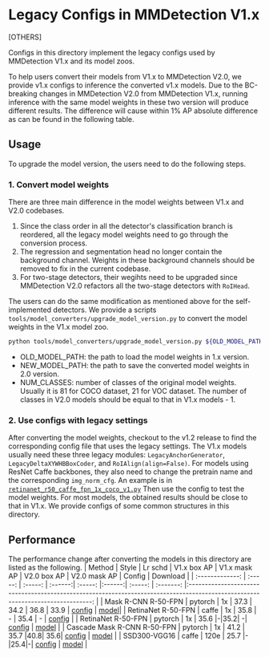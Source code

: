 # Legacy Configs in MMDetection V1.x

[OTHERS]

Configs in this directory implement the legacy configs used by MMDetection V1.x and its model zoos.

To help users convert their models from V1.x to MMDetection V2.0, we provide v1.x configs to inference the converted v1.x models.
Due to the BC-breaking changes in MMDetection V2.0 from MMDetection V1.x, running inference with the same model weights in these two version will produce different results. The difference will cause within 1% AP absolute difference as can be found in the following table.

## Usage

To upgrade the model version, the users need to do the following steps.

### 1. Convert model weights

There are three main difference in the model weights between V1.x and V2.0 codebases.

1. Since the class order in all the detector's classification branch is reordered, all the legacy model weights need to go through the conversion process.
2. The regression and segmentation head no longer contain the background channel. Weights in these background channels should be removed to fix in the current codebase.
3. For two-stage detectors, their wegihts need to be upgraded since MMDetection V2.0 refactors all the two-stage detectors with `RoIHead`.

The users can do the same modification as mentioned above for the self-implemented
detectors. We provide a scripts `tools/model_converters/upgrade_model_version.py` to convert the model weights in the V1.x model zoo.

```bash
python tools/model_converters/upgrade_model_version.py ${OLD_MODEL_PATH} ${NEW_MODEL_PATH} --num-classes ${NUM_CLASSES}

```

- OLD_MODEL_PATH: the path to load the model weights in 1.x version.
- NEW_MODEL_PATH: the path to save the converted model weights in 2.0 version.
- NUM_CLASSES: number of classes of the original model weights. Usually it is 81 for COCO dataset, 21 for VOC dataset.
  The number of classes in V2.0 models should be equal to that in V1.x models - 1.

### 2. Use configs with legacy settings

After converting the model weights, checkout to the v1.2 release to find the corresponding config file that uses the legacy settings.
The V1.x models usually need these three legacy modules: `LegacyAnchorGenerator`, `LegacyDeltaXYWHBBoxCoder`, and `RoIAlign(align=False)`.
For models using ResNet Caffe backbones, they also need to change the pretrain name and the corresponding `img_norm_cfg`.
An example is in [`retinanet_r50_caffe_fpn_1x_coco_v1.py`](retinanet_r50_caffe_fpn_1x_coco_v1.py)
Then use the config to test the model weights. For most models, the obtained results should be close to that in V1.x.
We provide configs of some common structures in this directory.

## Performance

The performance change after converting the models in this directory are listed as the following.
|    Method    |  Style  | Lr schd | V1.x box AP | V1.x mask AP | V2.0 box AP | V2.0 mask AP | Config | Download |
| :-------------: | :-----: | :-----: | :------:| :-----: |:------:| :-----: | :-------: |:------------------------------------------------------------------------------------------------------------------------------: |
| Mask R-CNN R-50-FPN     | pytorch |   1x    |  37.3  |  34.2   | 36.8 | 33.9 | [config](https://github.com/open-mmlab/mmdetection/blob/master/configs/legacy_1.x/mask_rcnn_r50_fpn_1x_coco_v1.py) | [model](https://s3.ap-northeast-2.amazonaws.com/open-mmlab/mmdetection/models/mask_rcnn_r50_fpn_1x_20181010-069fa190.pth)|
| RetinaNet R-50-FPN |  caffe  |   1x    |  35.8  | - | 35.4 | - | [config](https://github.com/open-mmlab/mmdetection/blob/master/configs/legacy_1.x/retinanet_r50_caffe_1x_coco_v1.py) |
| RetinaNet R-50-FPN | pytorch |   1x |  35.6 |-|35.2|   -| [config](https://github.com/open-mmlab/mmdetection/blob/master/configs/legacy_1.x/retinanet_r50_fpn_1x_coco_v1.py) | [model](https://s3.ap-northeast-2.amazonaws.com/open-mmlab/mmdetection/models/retinanet_r50_fpn_1x_20181125-7b0c2548.pth)     |
| Cascade Mask R-CNN R-50-FPN | pytorch |   1x    |  41.2  |  35.7   |40.8| 35.6|  [config](https://github.com/open-mmlab/mmdetection/blob/master/configs/legacy_1.x/cascade_mask_rcnn_r50_fpn_1x_coco_v1.py) |     [model](https://s3.ap-northeast-2.amazonaws.com/open-mmlab/mmdetection/models/cascade_mask_rcnn_r50_fpn_1x_20181123-88b170c9.pth)     |
| SSD300-VGG16 | caffe |  120e   | 25.7  |-|25.4|-|  [config](https://github.com/open-mmlab/mmdetection/blob/master/configs/legacy_1.x/ssd300_coco_v1.py) | [model](https://s3.ap-northeast-2.amazonaws.com/open-mmlab/mmdetection/models/ssd300_coco_vgg16_caffe_120e_20181221-84d7110b.pth) |
